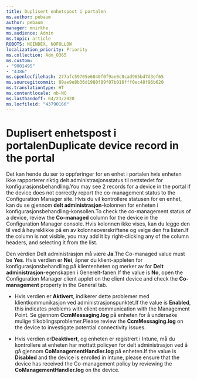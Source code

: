 ```yaml
---
title: Duplisert enhetspost i portalen
ms.author: pebaum
author: pebaum
manager: mnirkhe
ms.audience: Admin
ms.topic: article
ROBOTS: NOINDEX, NOFOLLOW
localization_priority: Priority
ms.collection: Adm_O365
ms.custom:
- "9001495"
- "4386"
ms.openlocfilehash: 277afc59705e6040f0f9ae0c8cad965bd7d3ef65
ms.sourcegitcommit: 89ae9e8b36d1980f89f07b016fff0ec48f96b620
ms.translationtype: HT
ms.contentlocale: nb-NO
ms.lasthandoff: 04/23/2020
ms.locfileid: "43790166"
---
```

# <a name="duplicate-device-record-in-the-portal"></a><span data-ttu-id="6a6ff-102">Duplisert enhetspost i portalen</span><span class="sxs-lookup"><span data-stu-id="6a6ff-102">Duplicate device record in the portal</span></span>

<span data-ttu-id="6a6ff-103">Det kan hende du ser to oppføringer for en enhet i portalen hvis enheten ikke rapporterer riktig delt administrasjonsstatus til nettstedet for konfigurasjonsbehandling.</span><span class="sxs-lookup"><span data-stu-id="6a6ff-103">You may see 2 records for a device in the portal if the device does not correctly report the co-management status to the Configuration Manager site.</span></span> <span data-ttu-id="6a6ff-104">Hvis du vil kontrollere statusen for en enhet, kan du se gjennom **delt administrasjon**-kolonnen for enheten i konfigurasjonsbehandling-konsollen.</span><span class="sxs-lookup"><span data-stu-id="6a6ff-104">To check the co-management status of a device, review the **Co-managed** column for the device in the Configuration Manager console.</span></span> <span data-ttu-id="6a6ff-105">Hvis kolonnen ikke vises, kan du legge den til ved å høyreklikke på en av kolonneoverskriftene og velge den fra listen.</span><span class="sxs-lookup"><span data-stu-id="6a6ff-105">If the column is not visible, you may add it by right-clicking any of the column headers, and selecting it from the list.</span></span>

<span data-ttu-id="6a6ff-106">Den verdien Delt administrasjon må være **Ja**.</span><span class="sxs-lookup"><span data-stu-id="6a6ff-106">The Co-managed value must be **Yes**.</span></span> <span data-ttu-id="6a6ff-107">Hvis verdien er **Nei**, åpner du klient-appleten for konfigurasjonsbehandling på klientenheten og merker av for **Delt administrasjon**-egenskapen i Generelt-fanen.</span><span class="sxs-lookup"><span data-stu-id="6a6ff-107">If the value is **No**, open the Configuration Manager client applet on the client device and check the **Co-management** property in the General tab.</span></span>

- <span data-ttu-id="6a6ff-108">Hvis verdien er **Aktivert**, indikerer dette problemer med klientkommunikasjon ved administrasjonspunktet.</span><span class="sxs-lookup"><span data-stu-id="6a6ff-108">If the value is **Enabled**, this indicates problems with client communication with the Management Point.</span></span> <span data-ttu-id="6a6ff-109">Se gjennom **CcmMessaging.log** på enheten for å undersøke mulige tilkoblingsproblemer.</span><span class="sxs-lookup"><span data-stu-id="6a6ff-109">Please review the **CcmMessaging.log** on the device to investigate potential connectivity issues.</span></span>

- <span data-ttu-id="6a6ff-110">Hvis verdien er**Deaktivert**, og enheten er registrert i Intune, må du kontrollere at enheten har mottatt policyen for delt administrasjon ved å gå gjennom **CoManagementHandler.log** på enheten.</span><span class="sxs-lookup"><span data-stu-id="6a6ff-110">If the value is **Disabled** and the device is enrolled in Intune, please ensure that the device has received the Co-management policy by reviewing the **CoManagementHandler.log** on the device.</span></span>
